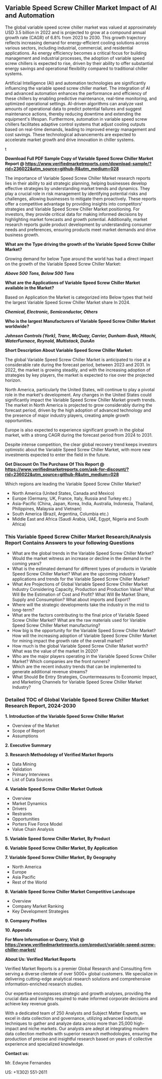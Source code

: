 <h2>Variable Speed Screw Chiller Market Impact of AI and Automation</h2><p>The global variable speed screw chiller market was valued at approximately USD 3.5 billion in 2022 and is projected to grow at a compound annual growth rate (CAGR) of 6.8% from 2023 to 2030. This growth trajectory reflects increasing demand for energy-efficient cooling solutions across various sectors, including industrial, commercial, and residential applications. As energy efficiency becomes a critical focus for building management and industrial processes, the adoption of variable speed screw chillers is expected to rise, driven by their ability to offer substantial energy savings and operational flexibility compared to traditional chiller systems.</p><p>Artificial Intelligence (AI) and automation technologies are significantly influencing the variable speed screw chiller market. The integration of AI and advanced automation enhances the performance and efficiency of these chillers by enabling predictive maintenance, real-time monitoring, and optimized operational settings. AI-driven algorithms can analyze vast amounts of operational data to predict potential failures and suggest maintenance actions, thereby reducing downtime and extending the equipment's lifespan. Furthermore, automation in variable speed screw chillers facilitates adaptive control systems that adjust cooling outputs based on real-time demands, leading to improved energy management and cost savings. These technological advancements are expected to accelerate market growth and drive innovation in chiller systems.</p>t</p><p id="" class=""><strong>Download Full PDF Sample Copy of Variable Speed Screw Chiller Market Report @ <a href="https://www.verifiedmarketreports.com/download-sample/?rid=236022&utm_source=github-R&utm_medium=028" target="_blank">https://www.verifiedmarketreports.com/download-sample/?rid=236022&utm_source=github-R&utm_medium=028</a></strong></p><p>The importance of&nbsp;Variable Speed Screw Chiller Market research reports lies in their ability to aid strategic planning, helping businesses develop effective strategies by understanding market trends and dynamics. They play a crucial role in risk management by identifying potential risks and challenges, allowing businesses to mitigate them proactively. These reports offer a competitive advantage by providing insights into competitors' strategies and Variable Speed Screw Chiller Market positioning. For investors, they provide critical data for making informed decisions by highlighting market forecasts and growth potential. Additionally, market research reports guide product development by understanding consumer needs and preferences, ensuring products meet market demands and drive business growth.</p><p><strong>What are the&nbsp;Type driving the growth of the Variable Speed Screw Chiller Market?</strong></p><p id="" class="">Growing demand for below Type around the world has had a direct impact on the growth of the Variable Speed Screw Chiller Market:</p><em><strong>Above 500 Tons, Below 500 Tons</strong></em></p><strong>What are the&nbsp;Applications&nbsp;of Variable Speed Screw Chiller Market available in the Market?</strong></p><p id="" class="">Based on Application the Market is categorized into Below types that held the largest Variable Speed Screw Chiller Market share In 2024.</p><em><strong>Chemical, Electronic, Semiconductor, Others</strong></em></p><strong>Who is the largest Manufacturers of Variable Speed Screw Chiller Market worldwide?</strong></p><p><em><strong>Johnson Controls (York), Trane, McQuay, Carrier, Dunham-Bush, Hitachi, WaterFurnace, Reynold, Multistack, DunAn</strong></em></p><p id="" class=""><strong>Short Description About Variable Speed Screw Chiller Market:</strong></p><p>The global Variable Speed Screw Chiller Market is anticipated to rise at a considerable rate during the forecast period, between 2023 and 2031. In 2022, the market is growing steadily, and with the increasing adoption of strategies by key players, the market is expected to rise over the projected horizon.</p><p>North America, particularly the United States, will continue to play a pivotal role in the market's development. Any changes in the United States could significantly impact the Variable Speed Screw Chiller Market growth trends. The market in North America is projected to grow considerably during the forecast period, driven by the high adoption of advanced technology and the presence of major industry players, creating ample growth opportunities.</p><p>Europe is also expected to experience significant growth in the global market, with a strong CAGR during the forecast period from 2024 to 2031.</p><p>Despite intense competition, the clear global recovery trend keeps investors optimistic about the Variable Speed Screw Chiller Market, with more new investments expected to enter the field in the future.</p><p id="" class=""><strong>Get Discount On The Purchase Of This Report @ <a href="https://www.verifiedmarketreports.com/ask-for-discount/?rid=236022&utm_source=github-R&utm_medium=028" target="_blank">https://www.verifiedmarketreports.com/ask-for-discount/?rid=236022&utm_source=github-R&utm_medium=028</a></strong></p>Which regions are leading the Variable Speed Screw Chiller Market?</p><ul><li>North America (United States, Canada and Mexico)</li><li>Europe (Germany, UK, France, Italy, Russia and Turkey etc.)</li><li>Asia-Pacific (China, Japan, Korea, India, Australia, Indonesia, Thailand, Philippines, Malaysia and Vietnam)</li><li>South America (Brazil, Argentina, Columbia etc.)</li><li>Middle East and Africa (Saudi Arabia, UAE, Egypt, Nigeria and South Africa)</li></ul><h3 id="" class="">This Variable Speed Screw Chiller Market Research/Analysis Report Contains Answers to your following Questions</h3><ul><li>What are the global trends in the Variable Speed Screw Chiller Market? Would the market witness an increase or decline in the demand in the coming years?</li><li>What is the estimated demand for different types of products in Variable Speed Screw Chiller Market? What are the upcoming industry applications and trends for the Variable Speed Screw Chiller Market?</li><li>What Are Projections of Global Variable Speed Screw Chiller Market Industry Considering Capacity, Production and Production Value? What Will Be the Estimation of Cost and Profit? What Will Be Market Share, Supply and Consumption? What about imports and Export?</li><li>Where will the strategic developments take the industry in the mid to long-term?</li><li>What are the factors contributing to the final price of Variable Speed Screw Chiller Market? What are the raw materials used for Variable Speed Screw Chiller Market manufacturing?</li><li>How big is the opportunity for the Variable Speed Screw Chiller Market? How will the increasing adoption of Variable Speed Screw Chiller Market for mining impact the growth rate of the overall market?</li><li>How much is the global Variable Speed Screw Chiller Market worth? What was the value of the market In 2020?</li><li>Who are the major players operating in the Variable Speed Screw Chiller Market? Which companies are the front runners?</li><li>Which are the recent industry trends that can be implemented to generate additional revenue streams?</li><li>What Should Be Entry Strategies, Countermeasures to Economic Impact, and Marketing Channels for Variable Speed Screw Chiller Market Industry?</li></ul><h3 id="" class="">Detailed TOC of Global Variable Speed Screw Chiller Market Research Report, 2024-2030</h3><p id="" class=""><strong>1. Introduction of the Variable Speed Screw Chiller Market</strong></p><ul><li>Overview of the Market</li><li>Scope of Report</li><li>Assumptions</li></ul><p id="" class=""><strong>2. Executive Summary</strong></p><p id="" class=""><strong>3. Research Methodology of Verified Market Reports</strong></p><ul><li>Data Mining</li><li>Validation</li><li>Primary Interviews</li><li>List of Data Sources</li></ul><p id="" class=""><strong>4. Variable Speed Screw Chiller Market Outlook</strong></p><ul><li>Overview</li><li>Market Dynamics</li><li>Drivers</li><li>Restraints</li><li>Opportunities</li><li>Porters Five Force Model</li><li>Value Chain Analysis</li></ul><p id="" class=""><strong>5. Variable Speed Screw Chiller Market, By Product</strong></p><p id="" class=""><strong>6. Variable Speed Screw Chiller Market, By Application</strong></p><p id="" class=""><strong>7. Variable Speed Screw Chiller Market, By Geography</strong></p><ul><li>North America</li><li>Europe</li><li>Asia Pacific</li><li>Rest of the World</li></ul><p id="" class=""><strong>8. Variable Speed Screw Chiller Market Competitive Landscape</strong></p><ul><li>Overview</li><li>Company Market Ranking</li><li>Key Development Strategies</li></ul><p id="" class=""><strong>9. Company Profiles</strong></p><p id="" class=""><strong>10. Appendix</strong></p><p id="" class=""><strong>For More Information or Query, Visit @ <a href="https://www.verifiedmarketreports.com/product/variable-speed-screw-chiller-market/" target="_blank">https://www.verifiedmarketreports.com/product/variable-speed-screw-chiller-market/</a></strong></p><p id="" class=""><strong>About Us: Verified Market Reports</strong></p><p id="" class="">Verified Market Reports is a premier Global Research and Consulting firm serving a diverse clientele of over 5000+ global customers. We specialize in delivering cutting-edge analytical research solutions and comprehensive information-enriched research studies.</p><p id="" class="">Our expertise encompasses strategic and growth analyses, providing the crucial data and insights required to make informed corporate decisions and achieve key revenue goals.</p><p id="" class="">With a dedicated team of 250 Analysts and Subject Matter Experts, we excel in data collection and governance, utilizing advanced industrial techniques to gather and analyze data across more than 25,000 high-impact and niche markets. Our analysts are adept at integrating modern data collection methods with superior research methodologies, ensuring the production of precise and insightful research based on years of collective experience and specialized knowledge.</p><p id="" class=""><strong>Contact us:</strong></p><p id="" class="">Mr. Edwyne Fernandes</p><p id="" class="">US: +1(302) 551-2611</p>